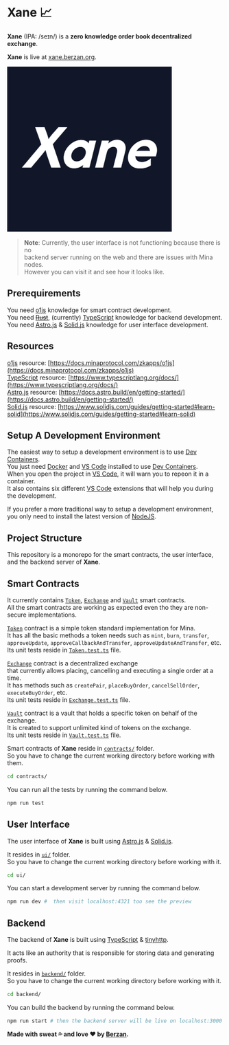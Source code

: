 # Xane 📈

**Xane** (IPA: /seɪn/) is a **zero knowledge order book decentralized exchange**.

**Xane** is live at [xane.berzan.org](https://xane.berzan.org/).

![Xane banner](/ui/public/xane.png)

> **Note**: Currently, the user interface is not functioning because there is no <br> backend server running on the web and there are issues with Mina nodes. <br>
> However you can visit it and see how it looks like.

## Prerequirements

You need [o1js](https://docs.minaprotocol.com/zkapps/o1js) knowledge for smart contract development.
<br>
You need [~~Rust~~](https://www.rust-lang.org/), (currently) [TypeScript](https://www.typescriptlang.org/) knowledge for backend development.
<br>
You need [Astro.js](https://astro.build/) & [Solid.js](https://www.solidjs.com/) knowledge for user interface development.

## Resources

[o1js](https://docs.minaprotocol.com/zkapps/o1js) resource: [https://docs.minaprotocol.com/zkapps/o1js](https://docs.minaprotocol.com/zkapps/o1js)
<br>
[TypeScript](https://www.typescriptlang.org/) resource: [https://www.typescriptlang.org/docs/](https://www.typescriptlang.org/docs/)
<br>
[Astro.js](https://astro.build/) resource: [https://docs.astro.build/en/getting-started/](https://docs.astro.build/en/getting-started/)
<br>
[Solid.js](https://www.solidjs.com/) resource: [https://www.solidjs.com/guides/getting-started#learn-solid](https://www.solidjs.com/guides/getting-started#learn-solid)

## Setup A Development Environment

The easiest way to setup a development environment is to use [Dev Containers](https://containers.dev/). <br>
You just need [Docker](https://www.docker.com/) and [VS Code](https://code.visualstudio.com/) installed to use [Dev Containers](https://containers.dev/). <br>
When you open the project in [VS Code](https://code.visualstudio.com/), it will warn you to repeon it in a container. <br>
It also contains six different [VS Code](https://code.visualstudio.com/) extensions that will help you during the development.

If you prefer a more traditional way to setup a development environment, you only need to install the latest version of [NodeJS](https://nodejs.org/).

## Project Structure

This repository is a monorepo for the smart contracts, the user interface, and the backend server of **Xane**.

## Smart Contracts

It currently contains [`Token`](contracts/src/Token.ts), [`Exchange`](contracts/src/Exchange.ts) and [`Vault`](contracts/src/Vault.ts) smart contracts.
<br>
All the smart contracts are working as expected even tho they are non-secure implementations.

[`Token`](contracts/src/Token.ts) contract is a simple token standard implementation for Mina.
<br>
It has all the basic methods a token needs such as `mint`, `burn`, `transfer`, `approveUpdate`, `approveCallbackAndTransfer`, `approveUpdateAndTransfer`, etc.
<br>
Its unit tests reside in [`Token.test.ts`](contracts/src/Token.test.ts) file.

[`Exchange`](contracts/src/Exchange.ts) contract is a decentralized exchange
<br>
that currently allows placing, cancelling and executing a single order at a time.
<br>
It has methods such as `createPair`, `placeBuyOrder`, `cancelSellOrder`, `executeBuyOrder`, etc.
<br>
Its unit tests reside in [`Exchange.test.ts`](contracts/src/Exchange.test.ts) file.

[`Vault`](contracts/src/Vault.ts) contract is a vault that holds a specific token on behalf of the exchange.
<br>
It is created to support unlimited kind of tokens on the exchange.
<br>
Its unit tests reside in [`Vault.test.ts`](contracts/src/Vault.test.ts) file.

Smart contracts of **Xane** reside in [`contracts/`](contracts) folder.
<br>
So you have to change the current working directory before working with them.

```sh
cd contracts/
```

You can run all the tests by running the command below.

```sh
npm run test
```

## User Interface

The user interface of **Xane** is built using [Astro.js](https://astro.build/) & [Solid.js](https://www.solidjs.com/).

It resides in [`ui/`](ui) folder.
<br>
So you have to change the current working directory before working with it.

```sh
cd ui/
```

You can start a development server by running the command below.

```sh
npm run dev #  then visit localhost:4321 too see the preview
```

## Backend

The backend of **Xane** is built using [TypeScript](https://www.typescriptlang.org/) & [tinyhttp](https://tinyhttp.v1rtl.site/).

It acts like an authority that is responsible for storing data and generating proofs.

It resides in [`backend/`](backend) folder.
<br>
So you have to change the current working directory before working with it.

```sh
cd backend/
```

You can build the backend by running the command below.

```sh
npm run start # then the backend server will be live on localhost:3000
```

**Made with sweat 💦 and love ❤️ by [Berzan](https://berzan.org/).**
